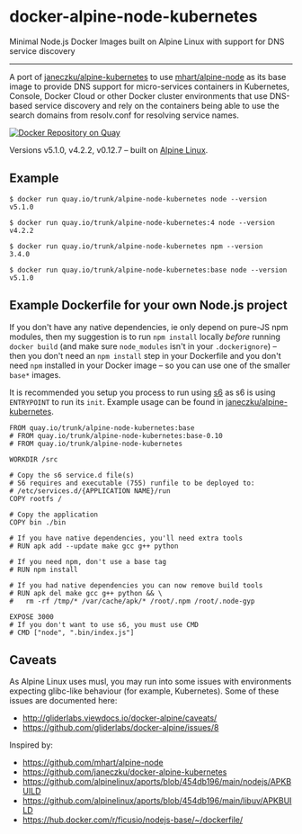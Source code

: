 # docker-alpine-node-kubernetes
Minimal Node.js Docker Images built on Alpine Linux with support for DNS service discovery

---------------------------------------------------------

A port of [janeczku/alpine-kubernetes](https://hub.docker.com/r/janeczku/alpine-kubernetes/) to use [mhart/alpine-node](https://hub.docker.com/r/mhart/alpine-node/) as its base image
to provide DNS support for  micro-services containers in Kubernetes, Console,
Docker Cloud or other Docker cluster environments that use DNS-based service discovery
and rely on the containers being able to use the search domains from resolv.conf
for resolving service names.

[![Docker Repository on Quay](https://quay.io/repository/trunk/alpine-node-kubernetes/status "Docker Repository on Quay")](https://quay.io/repository/trunk/alpine-node-kubernetes)

Versions v5.1.0, v4.2.2, v0.12.7 – built on [Alpine Linux](https://alpinelinux.org/).

Example
-------

    $ docker run quay.io/trunk/alpine-node-kubernetes node --version
    v5.1.0

    $ docker run quay.io/trunk/alpine-node-kubernetes:4 node --version
    v4.2.2

    $ docker run quay.io/trunk/alpine-node-kubernetes npm --version
    3.4.0

    $ docker run quay.io/trunk/alpine-node-kubernetes:base node --version
    v5.1.0

Example Dockerfile for your own Node.js project
-----------------------------------------------

If you don't have any native dependencies, ie only depend on pure-JS npm
modules, then my suggestion is to run `npm install` locally *before* running
`docker build` (and make sure `node_modules` isn't in your `.dockerignore`) –
then you don't need an `npm install` step in your Dockerfile and you don't need
`npm` installed in your Docker image – so you can use one of the smaller
`base*` images.

It is recommended you setup you process to run using [s6](http://skarnet.org/software/s6/)
as s6 is using `ENTRYPOINT` to run its `init`. Example usage can be found in
[janeczku/alpine-kubernetes](https://hub.docker.com/r/janeczku/alpine-kubernetes/).

    FROM quay.io/trunk/alpine-node-kubernetes:base
    # FROM quay.io/trunk/alpine-node-kubernetes:base-0.10
    # FROM quay.io/trunk/alpine-node-kubernetes

    WORKDIR /src

    # Copy the s6 service.d file(s)
    # S6 requires and executable (755) runfile to be deployed to:
    # /etc/services.d/{APPLICATION NAME}/run
    COPY rootfs /

    # Copy the application
    COPY bin ./bin

    # If you have native dependencies, you'll need extra tools
    # RUN apk add --update make gcc g++ python

    # If you need npm, don't use a base tag
    # RUN npm install

    # If you had native dependencies you can now remove build tools
    # RUN apk del make gcc g++ python && \
    #   rm -rf /tmp/* /var/cache/apk/* /root/.npm /root/.node-gyp

    EXPOSE 3000
    # If you don't want to use s6, you must use CMD
    # CMD ["node", ".bin/index.js"]

Caveats
-------

As Alpine Linux uses musl, you may run into some issues with environments
expecting glibc-like behaviour (for example, Kubernetes). Some of these issues
are documented here:

- http://gliderlabs.viewdocs.io/docker-alpine/caveats/
- https://github.com/gliderlabs/docker-alpine/issues/8

Inspired by:

- https://github.com/mhart/alpine-node
- https://github.com/janeczku/docker-alpine-kubernetes
- https://github.com/alpinelinux/aports/blob/454db196/main/nodejs/APKBUILD
- https://github.com/alpinelinux/aports/blob/454db196/main/libuv/APKBUILD
- https://hub.docker.com/r/ficusio/nodejs-base/~/dockerfile/
